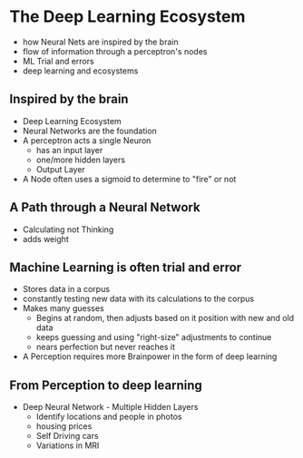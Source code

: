 # The Deep Learning Ecosystem
- how Neural Nets are inspired by the brain
- flow of information through a perceptron's nodes
- ML Trial and errors
- deep learning and ecosystems

## Inspired by the brain
- Deep Learning Ecosystem
- Neural Networks are the foundation
- A perceptron acts a single Neuron
    - has an input layer
    - one/more hidden layers
    - Output Layer
- A Node often uses a sigmoid to determine to "fire" or not

## A Path through a Neural Network
- Calculating not Thinking
- adds weight 

## Machine Learning is often trial and error
- Stores data in a corpus
- constantly testing new data with its calculations to the corpus
- Makes many guesses
    - Begins at random, then adjusts based on it position with new and old data
    - keeps guessing and using "right-size" adjustments to continue
    - nears perfection but never reaches it
- A Perception requires more Brainpower in the form of deep learning

## From Perception to deep learning
- Deep Neural Network - Multiple Hidden Layers
    - Identify locations and people in photos
    - housing prices
    - Self Driving cars
    - Variations in MRI 